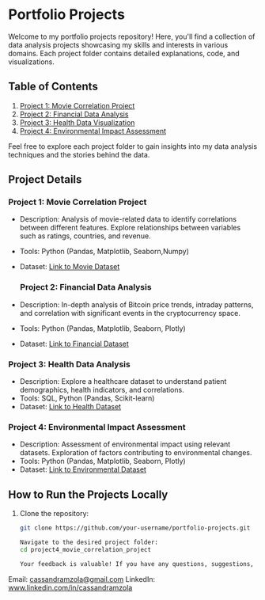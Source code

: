 # Portfolio Projects

Welcome to my portfolio projects repository! Here, you'll find a collection of data analysis projects showcasing my skills and interests in various domains. Each project folder contains detailed explanations, code, and visualizations.

## Table of Contents

1. [Project 1: Movie Correlation Project](project4_movie_correlation_project/)
2. [Project 2: Financial Data Analysis](project1_financial_data_analysis/)
3. [Project 3: Health Data Visualization](project2_health_data_visualization/)
4. [Project 4: Environmental Impact Assessment](project3_environmental_impact_assessment/)
   

Feel free to explore each project folder to gain insights into my data analysis techniques and the stories behind the data.

## Project Details

### Project 1: Movie Correlation Project
- Description: Analysis of movie-related data to identify correlations between different features. Explore relationships between variables such as ratings, countries, and revenue.
- Tools: Python (Pandas, Matplotlib, Seaborn,Numpy)
- Dataset: [Link to Movie Dataset](https://www.kaggle.com/danielgrijalvas/movies)

  ### Project 2: Financial Data Analysis
- Description: In-depth analysis of Bitcoin price trends, intraday patterns, and correlation with significant events in the cryptocurrency space.
- Tools: Python (Pandas, Matplotlib, Seaborn, Plotly)
- Dataset: [Link to Financial Dataset](https://www.kaggle.com/datasets/jkraak/bitcoin-price-dataset)

### Project 3: Health Data Analysis
- Description: Explore a healthcare dataset to understand patient demographics, health indicators, and correlations.
- Tools: SQL, Python (Pandas, Scikit-learn)
- Dataset: [Link to Health Dataset](https://www.kaggle.com/datasets/prasad22/healthcare-dataset?rvi=1)

### Project 4: Environmental Impact Assessment
- Description: Assessment of environmental impact using relevant datasets. Exploration of factors contributing to environmental changes.
- Tools: Python (Pandas, Matplotlib, Seaborn, Plotly)
- Dataset: [Link to Environmental Dataset](link/to/environmental_dataset)

### 

## How to Run the Projects Locally

1. Clone the repository:
   ```bash
   git clone https://github.com/your-username/portfolio-projects.git

   Navigate to the desired project folder:
   cd project4_movie_correlation_project

   Your feedback is valuable! If you have any questions, suggestions, or would like to connect, feel free to reach out:

Email: cassandramzola@gmail.com
LinkedIn: www.linkedin.com/in/cassandramzola

